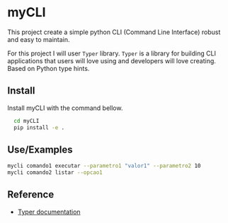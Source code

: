 # myCLI

This project create a simple python CLI (Command Line Interface) robust and easy to maintain.

For this project I will user `Typer` library. `Typer` is a library for building CLI applications that users will love using and developers will love creating. Based on Python type hints.

## Install
Install myCLI with the command bellow.

```bash
  cd myCLI
  pip install -e .
```
    
## Use/Examples

```bash
mycli comando1 executar --parametro1 "valor1" --parametro2 10
mycli comando2 listar --opcao1
```


## Reference

 - [Typer documentation]( https://typer.tiangolo.com)
